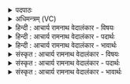 <details><summary>पदपाठः</summary>

अ꣣भि꣢। प्र। गो꣡प꣢꣯तिम्। गो। प꣣तिम्। गिरा꣢। इ꣡न्द्र꣢꣯म्। अ꣣र्च। य꣡था꣢꣯। वि꣣दे꣢। सू꣣नु꣢म्। स꣣त्य꣢स्य꣢। स꣡त्प꣢꣯तिम्। सत्। प꣣तिम्। १४८९।
</details>

<details><summary>अधिमन्त्रम् (VC)</summary>

- इन्द्रः
- प्रियमेध आङ्गिरसः
- गायत्री
- षड्जः
</details>

<details><summary>हिन्दी : आचार्य रामनाथ वेदालंकार - विषयः</summary>

प्रथम ऋचा की व्याख्या पूर्वार्चिक में १६८ क्रमाङ्क पर परमात्मा और राजा के विषय में की जा चुकी है। यहाँ जीवात्मा का विषय लेते हैं।
</details>

<details><summary>हिन्दी : आचार्य रामनाथ वेदालंकार - पदार्थः</summary>

पदार्थान्वयभाषाः -  हे मित्र ! तू (गोपतिम्) इन्द्रियों के स्वामी, (सत्यस्य सूनुम्) सत्यस्वरूप परमात्मा के पुत्र, (सत्पतिम्) श्रेष्ठ विचारों के रक्षक (इन्द्रम्) इन्द्र नामक जीवात्मा को (अभि) लक्ष्य करके (प्र अर्च) बहुत अधिक उद्बोधन-वाक्यों का उच्चारण कर, (यथा) जिससे वह (विदे) बोध प्राप्त कर ले ॥१॥
</details>

<details><summary>हिन्दी : आचार्य रामनाथ वेदालंकार - भावार्थः</summary>

भावार्थभाषाः -  मनुष्य का अपना आत्मा यदि तीव्र उद्बोधन प्राप्त कर ले,तो जगत् में उसके लिए कुछ भी दुर्लभ न हो ॥१॥
</details>

<details><summary>संस्कृत : आचार्य रामनाथ वेदालंकार - विषयः</summary>

तत्र प्रथमा ऋक् पूर्वार्चिके १६८ क्रमाङ्के परमात्मनृपत्योः स्तुतिविषये व्याख्याता। अत्र जीवात्मविषय उच्यते।
</details>

<details><summary>संस्कृत : आचार्य रामनाथ वेदालंकार - पदार्थः</summary>

पदार्थान्वयभाषाः -  हे सखे ! त्वम् (गोपतिम्) गावः इन्द्रियाणि तेषां पतिं स्वामिनम्, (सत्यस्य सूनुम्) सत्यस्वरूपस्य परमात्मनः पुत्रम् (सत्पतिम्) सद्विचाराणां रक्षकम् (इन्द्रम्) जीवात्मानम् (अभि) अभिलक्ष्य (प्र अर्च) प्रकर्षेण उद्बोधनवाक्यानि प्रोच्चारय। (यथा) येन,सः (विदे) बोधमवाप्नुयात् ॥१॥
</details>

<details><summary>संस्कृत : आचार्य रामनाथ वेदालंकार - भावार्थः</summary>

भावार्थभाषाः -  मनुष्यस्य स्वकीय आत्मा चेद् प्रोद्बुद्धस्तर्हि जगति न किमपि तत्कृते दुर्लभम् ॥१॥
</details>